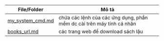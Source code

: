 |File/Folder|Mô tả|
|-|-|
|[my_system_cmd.md](./my_system_cmd.md)|chứa các lệnh của các ứng dụng, phần mềm dc cài trên máy tính cá nhân|
|[books_url.md](./books_url.md)|các trang web để download sách lậu|